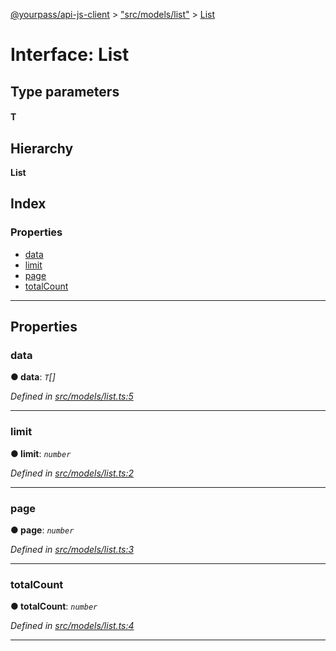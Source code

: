 [@yourpass/api-js-client](../README.md) > ["src/models/list"](../modules/_src_models_list_.md) > [List](../interfaces/_src_models_list_.list.md)

# Interface: List

## Type parameters
#### T 
## Hierarchy

**List**

## Index

### Properties

* [data](_src_models_list_.list.md#data)
* [limit](_src_models_list_.list.md#limit)
* [page](_src_models_list_.list.md#page)
* [totalCount](_src_models_list_.list.md#totalcount)

---

## Properties

<a id="data"></a>

###  data

**● data**: *`T`[]*

*Defined in [src/models/list.ts:5](https://github.com/yourpass/yourpass-api-js-client/blob/4c01e04/src/models/list.ts#L5)*

___
<a id="limit"></a>

###  limit

**● limit**: *`number`*

*Defined in [src/models/list.ts:2](https://github.com/yourpass/yourpass-api-js-client/blob/4c01e04/src/models/list.ts#L2)*

___
<a id="page"></a>

###  page

**● page**: *`number`*

*Defined in [src/models/list.ts:3](https://github.com/yourpass/yourpass-api-js-client/blob/4c01e04/src/models/list.ts#L3)*

___
<a id="totalcount"></a>

###  totalCount

**● totalCount**: *`number`*

*Defined in [src/models/list.ts:4](https://github.com/yourpass/yourpass-api-js-client/blob/4c01e04/src/models/list.ts#L4)*

___

